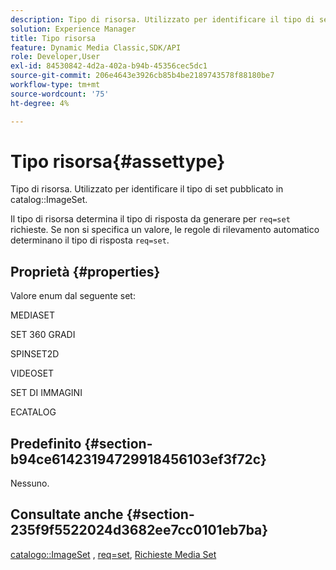 ```yaml
---
description: Tipo di risorsa. Utilizzato per identificare il tipo di set pubblicato nel catalogo ImageSet.
solution: Experience Manager
title: Tipo risorsa
feature: Dynamic Media Classic,SDK/API
role: Developer,User
exl-id: 84530842-4d2a-402a-b94b-45356cec5dc1
source-git-commit: 206e4643e3926cb85b4be2189743578f88180be7
workflow-type: tm+mt
source-wordcount: '75'
ht-degree: 4%

---
```


# Tipo risorsa{#assettype}

Tipo di risorsa. Utilizzato per identificare il tipo di set pubblicato in catalog::ImageSet.

Il tipo di risorsa determina il tipo di risposta da generare per `req=set` richieste. Se non si specifica un valore, le regole di rilevamento automatico determinano il tipo di risposta `req=set`.

## Proprietà {#properties}

Valore enum dal seguente set:

MEDIASET

SET 360 GRADI

SPINSET2D

VIDEOSET

SET DI IMMAGINI

ECATALOG

## Predefinito {#section-b94ce61423194729918456103ef3f72c}

Nessuno.

## Consultate anche {#section-235f9f5522024d3682ee7cc0101eb7ba}

[catalogo::ImageSet](../../../../../../is-api/image-catalog/image-serving-api-ref/c-image-catalog-reference/c-image-svg-data-reference/c-image-data-reference/r-imageset-cat.md#reference-4764d347afd64afdaede9a74c7565256) , [req=set](/help/aem-is-ir-api/is-api/http-ref/image-serving-api-ref/c-http-protocol-reference/c-command-reference/r-req/r-req.md), [Richieste Media Set](/help/aem-is-ir-api/is-api/http-ref/image-serving-api-ref/c-http-protocol-reference/c-syntax-and-features/r-media-set-requests.md)
